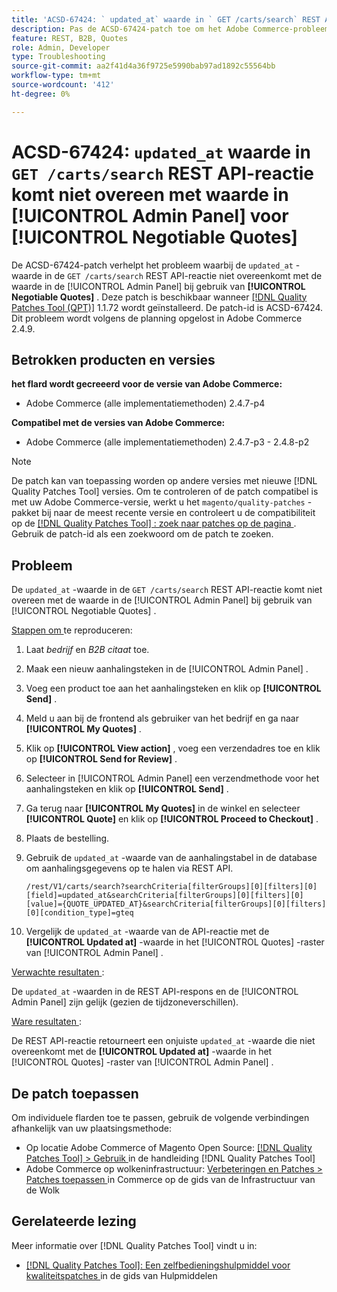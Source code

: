```yaml
---
title: 'ACSD-67424: ` updated_at` waarde in ` GET /carts/search` REST API reactie komt niet overeen met waarde in [!UICONTROL Admin Panel] voor [!UICONTROL Negotiable Quotes]'
description: Pas de ACSD-67424-patch toe om het Adobe Commerce-probleem op te lossen waarbij de ` updated_at'-waarde in de REST API-reactie 'GET /carts/search` niet overeenkomt met de waarde in [!UICONTROL Admin Panel] bij gebruik van [!UICONTROL Negotiable Quotes] .
feature: REST, B2B, Quotes
role: Admin, Developer
type: Troubleshooting
source-git-commit: aa2f41d4a36f9725e5990bab97ad1892c55564bb
workflow-type: tm+mt
source-wordcount: '412'
ht-degree: 0%

---
```



# ACSD-67424: `updated_at` waarde in `GET /carts/search` REST API-reactie komt niet overeen met waarde in [!UICONTROL Admin Panel] voor [!UICONTROL Negotiable Quotes]

De ACSD-67424-patch verhelpt het probleem waarbij de `updated_at` -waarde in de `GET /carts/search` REST API-reactie niet overeenkomt met de waarde in de [!UICONTROL Admin Panel] bij gebruik van **[!UICONTROL Negotiable Quotes]** . Deze patch is beschikbaar wanneer [[!DNL Quality Patches Tool (QPT)]](/help/tools/quality-patches-tool/quality-patches-tool-to-self-serve-quality-patches.md) 1.1.72 wordt geïnstalleerd. De patch-id is ACSD-67424. Dit probleem wordt volgens de planning opgelost in Adobe Commerce 2.4.9.

## Betrokken producten en versies

**het flard wordt gecreeerd voor de versie van Adobe Commerce:**

* Adobe Commerce (alle implementatiemethoden) 2.4.7-p4

**Compatibel met de versies van Adobe Commerce:**

* Adobe Commerce (alle implementatiemethoden) 2.4.7-p3 - 2.4.8-p2

>[!NOTE]
>
>De patch kan van toepassing worden op andere versies met nieuwe [!DNL Quality Patches Tool] versies. Om te controleren of de patch compatibel is met uw Adobe Commerce-versie, werkt u het `magento/quality-patches` -pakket bij naar de meest recente versie en controleert u de compatibiliteit op de [[!DNL Quality Patches Tool] : zoek naar patches op de pagina ](https://experienceleague.adobe.com/tools/commerce-quality-patches/index.html) . Gebruik de patch-id als een zoekwoord om de patch te zoeken.

## Probleem

De `updated_at` -waarde in de `GET /carts/search` REST API-reactie komt niet overeen met de waarde in de [!UICONTROL Admin Panel] bij gebruik van [!UICONTROL Negotiable Quotes] .

<u> Stappen om </u> te reproduceren:

1. Laat *bedrijf* en *B2B citaat* toe.
1. Maak een nieuw aanhalingsteken in de [!UICONTROL Admin Panel] .
1. Voeg een product toe aan het aanhalingsteken en klik op **[!UICONTROL Send]** .
1. Meld u aan bij de frontend als gebruiker van het bedrijf en ga naar **[!UICONTROL My Quotes]** .
1. Klik op **[!UICONTROL View action]** , voeg een verzendadres toe en klik op **[!UICONTROL Send for Review]** .
1. Selecteer in [!UICONTROL Admin Panel] een verzendmethode voor het aanhalingsteken en klik op **[!UICONTROL Send]** .
1. Ga terug naar **[!UICONTROL My Quotes]** in de winkel en selecteer **[!UICONTROL Quote]** en klik op **[!UICONTROL Proceed to Checkout]** .
1. Plaats de bestelling.
1. Gebruik de `updated_at` -waarde van de aanhalingstabel in de database om aanhalingsgegevens op te halen via REST API.

   ```
   /rest/V1/carts/search?searchCriteria[filterGroups][0][filters][0][field]=updated_at&searchCriteria[filterGroups][0][filters][0][value]={QUOTE_UPDATED_AT}&searchCriteria[filterGroups][0][filters][0][condition_type]=gteq
   ```

1. Vergelijk de `updated_at` -waarde van de API-reactie met de **[!UICONTROL Updated at]** -waarde in het [!UICONTROL Quotes] -raster van [!UICONTROL Admin Panel] .

<u> Verwachte resultaten </u>:

De `updated_at` -waarden in de REST API-respons en de [!UICONTROL Admin Panel] zijn gelijk (gezien de tijdzoneverschillen).

<u> Ware resultaten </u>:

De REST API-reactie retourneert een onjuiste `updated_at` -waarde die niet overeenkomt met de **[!UICONTROL Updated at]** -waarde in het [!UICONTROL Quotes] -raster van [!UICONTROL Admin Panel] .

## De patch toepassen

Om individuele flarden toe te passen, gebruik de volgende verbindingen afhankelijk van uw plaatsingsmethode:

* Op locatie Adobe Commerce of Magento Open Source: [[!DNL Quality Patches Tool] > Gebruik ](/help/tools/quality-patches-tool/usage.md) in de handleiding [!DNL Quality Patches Tool]
* Adobe Commerce op wolkeninfrastructuur: [ Verbeteringen en Patches > Patches toepassen ](https://experienceleague.adobe.com/docs/commerce-cloud-service/user-guide/develop/upgrade/apply-patches.html) in Commerce op de gids van de Infrastructuur van de Wolk

## Gerelateerde lezing

Meer informatie over [!DNL Quality Patches Tool] vindt u in:

* [[!DNL Quality Patches Tool]: Een zelfbedieningshulpmiddel voor kwaliteitspatches ](/help/tools/quality-patches-tool/quality-patches-tool-to-self-serve-quality-patches.md) in de gids van Hulpmiddelen
